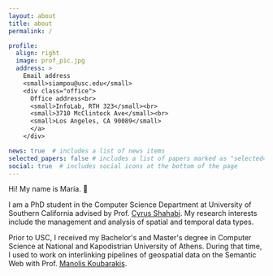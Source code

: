 ```yaml
---
layout: about
title: about
permalink: /

profile:
  align: right
  image: prof_pic.jpg
  address: >
    Email address
    <small>siampou@usc.edu</small>
    <div class="office">
      Office address<br>
      <small>InfoLab, RTH 323</small><br>
      <small>3710 McClintock Ave</small><br>
      <small>Los Angeles, CA 90089</small>
      </a>
    </div>

news: true  # includes a list of news items
selected_papers: false # includes a list of papers marked as "selected={true}"
social: true  # includes social icons at the bottom of the page
---
```


Hi! My name is Maria. :wave:

I am a PhD student in the Computer Science Department at University of Southern California advised by Prof. [Cyrus Shahabi](https://infolab.usc.edu/Shahabi/index.html). My research interests include the management and analysis of spatial and temporal data types.

Prior to USC, I received my Bachelor's and Master's degree in Computer Science at National and Kapodistrian University of Athens. During that time, I used to work on interlinking pipelines of geospatial data on the Semantic Web with Prof. [Manolis Koubarakis](https://cgi.di.uoa.gr/~koubarak/).